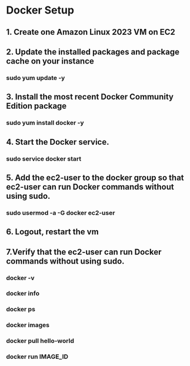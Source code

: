 # Docker Setup

## 1. Create one Amazon Linux 2023 VM on EC2

## 2. Update the installed packages and package cache on your instance
### sudo yum update -y

## 3. Install the most recent Docker Community Edition package
### sudo yum install docker -y

## 4. Start the Docker service.
### sudo service docker start

## 5. Add the ec2-user to the docker group so that ec2-user can run Docker commands without using sudo.
### sudo usermod -a -G docker ec2-user

## 6. Logout, restart the vm

## 7.Verify that the ec2-user can run Docker commands without using sudo.
### docker -v
### docker info
### docker ps
### docker images
### docker pull hello-world
### docker run IMAGE_ID



